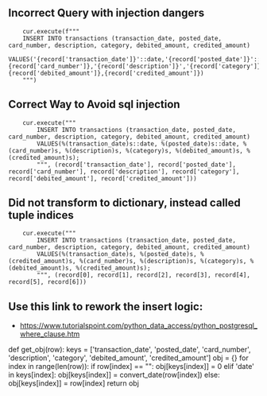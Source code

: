 ## Incorrect Query with injection dangers
        cur.execute(f"""
        INSERT INTO transactions (transaction_date, posted_date, card_number, description, category, debited_amount, credited_amount)
        VALUES('{record['transaction_date']}'::date,'{record['posted_date']}'::date,{record['card_number']},'{record['description']}','{record['category']}',{record['debited_amount']},{record['credited_amount']})
        """)

## Correct Way to Avoid sql injection
        cur.execute("""
            INSERT INTO transactions (transaction_date, posted_date, card_number, description, category, debited_amount, credited_amount)
            VALUES(%(transaction_date)s::date, %(posted_date)s::date, %(card_number)s, %(description)s, %(category)s, %(debited_amount)s, %(credited_amount)s);
            """, (record['transaction_date'], record['posted_date'], record['card_number'], record['description'], record['category'], record['debited_amount'], record['credited_amount']))

## Did not transform to dictionary, instead called tuple indices
        cur.execute("""
            INSERT INTO transactions (transaction_date, posted_date, card_number, description, category, debited_amount, credited_amount)
            VALUES(%(transaction_date)s, %(posted_date)s, %(credited_amount)s, %(card_number)s, %(description)s, %(category)s, %(debited_amount)s, %(credited_amount)s);
            """, (record[0], record[1], record[2], record[3], record[4], record[5], record[6]))


## Use this link to rework the insert logic:
- https://www.tutorialspoint.com/python_data_access/python_postgresql_where_clause.htm

def get_obj(row):
    keys = ['transaction_date', 'posted_date', 'card_number', 'description', 'category', 'debited_amount', 'credited_amount']
    obj = {}
    for index in range(len(row)):
        if row[index] == "":
            obj[keys[index]] = 0
        elif 'date' in keys[index]:
            obj[keys[index]] = convert_date(row[index])
        else:
            obj[keys[index]] = row[index]
    return obj